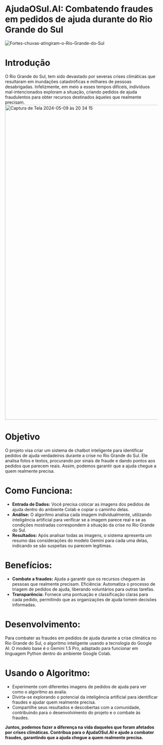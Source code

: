 # AjudaOSul.AI: Combatendo fraudes em pedidos de ajuda durante do Rio Grande do Sul
![Fortes-chuvas-atingiram-o-Rio-Grande-do-Sul](https://github.com/bruninho-design/AjudaOSul.AI-ImersaoAlura/assets/169390737/83e5eb3c-b1a5-431d-a751-4f8b3e98c8ab)


# Introdução
O Rio Grande do Sul, tem sido devastado por severas crises climáticas que resultaram em inundações catastróficas e milhares de pessoas desabrigadas. Infelizmente, em meio a esses tempos difíceis, indivíduos mal-intencionados exploram a situação, criando pedidos de ajuda fraudulentos para obter recursos destinados àqueles que realmente precisam.
<img width="1034" alt="Captura de Tela 2024-05-09 às 20 34 15" src="https://github.com/bruninho-design/AjudaOSul.AI-ImersaoAlura/assets/169390737/a4574b9c-98aa-4f1e-b7b9-714c8a08b5b6">


# Objetivo
O projeto visa criar um sistema de chatbot inteligente para identificar pedidos de ajuda verdadeiros durante a crise no Rio Grande do Sul. Ele analisa fotos e textos, procurando por sinais de fraude e dando pontos aos pedidos que parecem reais. Assim, podemos garantir que a ajuda chegue a quem realmente precisa.
# Como Funciona:

* **Entrada de Dados:**
Você precisa colocar as imagens dos pedidos de ajuda dentro do ambiente Colab e copiar o caminho delas.
* **Análise:**
O algoritmo analisa cada imagem individualmente, utilizando inteligência artificial para verificar se a imagem parece real e se as condições mostradas correspondem à situação da crise no Rio Grande do Sul.
* **Resultados:**
Após analisar todas as imagens, o sistema apresenta um resumo das considerações do modelo Gemini para cada uma delas, indicando se são suspeitas ou parecem legítimas.

# Benefícios:
* **Combate a fraudes:** Ajuda a garantir que os recursos cheguem às pessoas que realmente precisam.
Eficiência: Automatiza o processo de triagem de pedidos de ajuda, liberando voluntários para outras tarefas.
* **Transparência:** Fornece uma pontuação e classificação claras para cada pedido, permitindo que as organizações de ajuda tomem decisões informadas.

# Desenvolvimento:
Para combater as fraudes em pedidos de ajuda durante a crise climática no Rio Grande do Sul, o algoritmo inteligente usando a tecnologia do Google AI. O modelo base é o Gemini 1.5 Pro, adaptado para funcionar em linguagem Python dentro do ambiente Google Colab.


# Usando o Algoritmo:
* Experimente com diferentes imagens de pedidos de ajuda para ver como o algoritmo as avalia.
* Divirta-se explorando o potencial da inteligência artificial para identificar fraudes e ajudar quem realmente precisa.
* Compartilhe seus resultados e descobertas com a comunidade, contribuindo para o desenvolvimento do projeto e o combate às fraudes.

**Juntos, podemos fazer a diferença na vida daqueles que foram afetados por crises climáticas. Contribua para o AjudaOSul.AI e ajude a combater fraudes, garantindo que a ajuda chegue a quem realmente precisa.**
